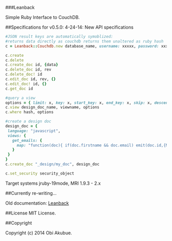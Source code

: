 ###Leanback

Simple Ruby Interface to CouchDB.



##Specifications for v0.5.0:
4-24-14: New API specifications
```ruby
#JSON result keys are automatically symoblized:
#returns data directly as couchdb returns them unaltered as ruby hash
c = Leanback::Couchdb.new database_name, username: xxxxx, password: xxxx, address: xxxxx, port: xxxxx

c.create
c.delete
c.create_doc id, {data}
c.delete_doc id, rev
c.delete_doc! id
c.edit_doc id, rev, {}
c.edit_doc! id, {}
c.get_doc id

#query a view
options = { limit: x, key: x, start_key: x, end_key: x, skip: x, descending: x}
c.view design_doc_name, viewname, options
c.where hash, options

#create a design doc
design_doc = {
 language: "javascript",
 views: {
   get_emails: {
     map: "function(doc){ if(doc.firstname && doc.email) emit(doc.id,{Name: doc.firstname, Email: doc.email}); }"
   }
 }
}
c.create_doc "_design/my_doc", design_doc

c.set_security security_object
```

Target systems jruby-19mode, MRI 1.9.3 - 2.x

##Currently re-writing...

Old documentation: [Leanback](http://www.whisperservers.com/leanback/leanback/)


##License
MIT License.

##Copyright

Copyright (c) 2014 Obi Akubue.
